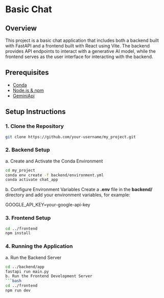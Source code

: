 # Basic Chat

## Overview
This project is a basic chat application that includes both a backend built with FastAPI and a frontend built with React using Vite. The backend provides API endpoints to interact with a generative AI model, while the frontend serves as the user interface for interacting with the backend.

## Prerequisites
- [Conda](https://docs.conda.io/projects/conda/en/latest/user-guide/install/index.html)
- [Node.js & npm](https://nodejs.org/en/download/)
- [GeminiApi](https://aistudio.google.com/app/apikey)

## Setup Instructions

### 1. Clone the Repository
```bash
git clone https://github.com/your-username/my_project.git
```
### 2. Backend Setup
a. Create and Activate the Conda Environment
```bash
cd my_project
conda env create -f backend/environment.yml
conda activate chat_app 
```
b. Configure Environment Variables
Create a **.env** file in the **backend/** directory and add your environment variables, for example:<br>

GOOGLE_API_KEY=your-google-api-key

### 3. Frontend Setup
```bash
cd ../frontend
npm install
```

### 4. Running the Application
a. Run the Backend Server
```bash
cd ../backend/app
fastapi run main.py
b. Run the Frontend Development Server
```bash
cd ../frontend
npm run dev
```
